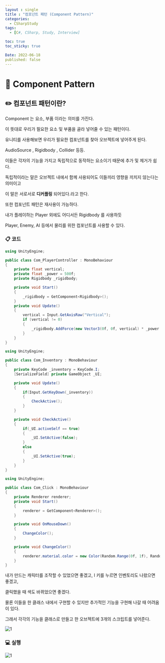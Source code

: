 ```yaml
---
layout : single
title : "컴포넌트 패턴 (Component Pattern)"
categories:
  - CSharpStudy
tags:
  - [C#, CSharp, Study, Interview]

toc: true
toc_sticky: true

Date: 2022-06-18
published: false
---
```


# 📌 Component Pattern

## ✏️ 컴포넌트 패턴이란?
Component 는 요소, 부품 이라는 의미를 가진다.

이 뜻대로 우리가 필요한 요소 및 부품을 골라 넣어줄 수 있는 패턴이다.

유니티를 사용해보면 우리가 필요한 컴포넌트를 찾아 오브젝트에 넣어주게 된다.

AudioSource , Rigidbody , Collider 등등.

이들은 각자의 기능을 가지고 독립적으로 동작하는 요소이기 때문에 추가 및 제거가 쉽다.

독립적이라는 말은 오브젝트 내에서 함께 사용되어도 이들끼리 영향을 끼치지 않는다는 의미이고

이 말은 서로서로 **디커플링** 되어있다.라고 한다.

또한 컴포넌트 패턴은 재사용이 가능하다.

내가 플레이하는 Player 외에도 어디서든 Rigidbody 를 사용하듯

Player, Enemy, AI 등에서 물리를 위한 컴포넌트를 사용할 수 있다.

### 📋 코드

```cs
using UnityEngine;

public class Com_PlayerController : MonoBehaviour
{
    private float vertical;
    private float _power = 500f;
    private Rigidbody _rigidbody;

    private void Start()
    {
        _rigidbody = GetComponent<Rigidbody>();
    }
    private void Update()
    {
        vertical = Input.GetAxisRaw("Vertical");
        if (vertical != 0)
        {
            _rigidbody.AddForce(new Vector3(0f, 0f, vertical) * _power * Time.deltaTime);
        }
    }
}
```

```cs
using UnityEngine;

public class Com_Inventory : MonoBehaviour
{
    private KeyCode _inventory = KeyCode.I;
    [SerializeField] private GameObject _UI;

    private void Update()
    {
        if(Input.GetKeyDown(_inventory))
        {
            CheckActive();
        }
    }

    private void CheckActive()
    {
        if(_UI.activeSelf == true)
        {
            _UI.SetActive(false);
        }
        else
        {
            _UI.SetActive(true);
        }
    }
}
```

```cs
using UnityEngine;

public class Com_Click : MonoBehaviour
{
    private Renderer renderer;
    private void Start()
    {
        renderer = GetComponent<Renderer>();
    }

    private void OnMouseDown()
    {
        ChangeColor();
    }

    private void ChangeColor()
    {
        renderer.material.color = new Color(Random.Range(0f, 1f), Random.Range(0f, 1f), Random.Range(0f, 1f));
    }
}
```

내가 만드는 캐릭터를 조작할 수 있었으면 좋겠고, I 키를 누르면 인벤토리도 나왔으면 좋겠고,

클릭했을 때 색도 바뀌었으면 좋겠다.

물론 이들을 한 클래스 내에서 구현할 수 있지만 추가적인 기능을 구현해 나갈 때 어려움이 있다.

그래서 각각의 기능을 클래스로 만들고 한 오브젝트에 3개의 스크립트를 넣어준다.

![1](https://user-images.githubusercontent.com/87271529/174349316-f5c673a2-cd20-4a06-ad7f-657302a16bf9.png)

### 💻 실행
![1](https://user-images.githubusercontent.com/87271529/174349336-7712cf3d-b09c-4f8f-bcd5-aa2a65a4f81d.gif)


